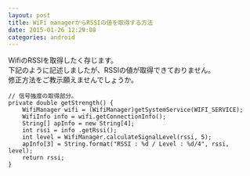 ```yaml
---
layout: post
title: WiFi managerからRSSIの値を取得する方法
date: 2015-01-26 12:29:08
categories: android
---
```

<!-- {% raw %} -->
<p>WifiのRSSIを取得したく存じます。<br>
下記のように記述しましたが、RSSIの値が取得できておりません。<br>
修正方法をご教示願えませんでしょうか。</p>

<pre><code>// 信号強度の取得部分。
private double getStrength() {
    WifiManager wifi = (WifiManager)getSystemService(WIFI_SERVICE);
    WifiInfo info = wifi.getConnectionInfo();
    String[] apInfo = new String[4];
    int rssi = info .getRssi();
    int level = WifiManager.calculateSignalLevel(rssi, 5);
    apInfo[3] = String.format("RSSI : %d / Level : %d/4", rssi, level);
    return rssi;
}
</code></pre>
<!-- {% endraw %} -->
